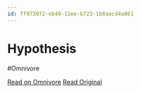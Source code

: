 ```yaml
---
id: ff973072-eb49-11ee-b723-1b8aacd4a861
---
```


# Hypothesis
#Omnivore

[Read on Omnivore](https://omnivore.app/me/hypothesis-18e79da9ffb)
[Read Original](https://hypothes.is/a/n6r9BOtGEe6yMJuxW58EVQ)

